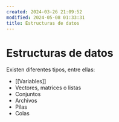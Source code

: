 ```yaml
---
created: 2024-03-26 21:09:52
modified: 2024-05-08 01:33:31
title: Estructuras de datos
---
```


# Estructuras de datos

Existen diferentes tipos, entre ellas:

- [[Variables]]
- Vectores, matrices o listas
- Conjuntos
- Archivos
- Pilas
- Colas
